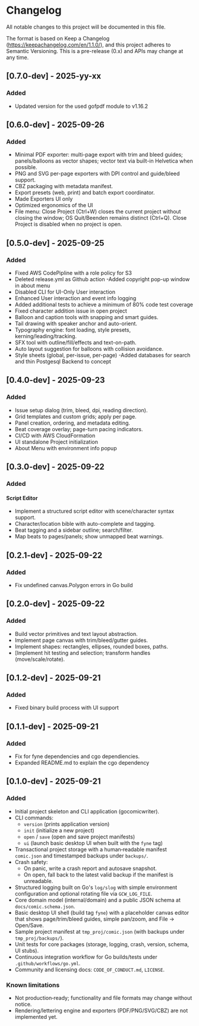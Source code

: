 # Changelog

All notable changes to this project will be documented in this file.

The format is based on Keep a Changelog (https://keepachangelog.com/en/1.1.0/),
and this project adheres to Semantic Versioning. This is a pre-release
(0.x) and APIs may change at any time.

## [0.7.0-dev] - 2025-yy-xx

### Added
- Updated version for the used gofpdf module to v1.16.2

## [0.6.0-dev] - 2025-09-26

### Added
- Minimal PDF exporter: multi-page export with trim and bleed guides; panels/balloons as vector shapes; vector text via built-in Helvetica when possible.
- PNG and SVG per-page exporters with DPI control and guide/bleed support.
- CBZ packaging with metadata manifest.
- Export presets (web, print) and batch export coordinator.
- Made Exporters UI only
- Optimized ergonomics of the UI
- File menu: Close Project (Ctrl+W) closes the current project without closing the window; OS Quit/Beenden remains distinct (Ctrl+Q). Close Project is disabled when no project is open.


## [0.5.0-dev] - 2025-09-25

### Added
- Fixed AWS CodePipline with a role policy for S3
- Deleted release.yml as Github action
-Added copyright pop-up window in about menu
- Disabled CLI for UI-Only User interaction
- Enhanced User interaction and event info logging
- Added additional tests to achieve a minimum of 80% code test coverage
- Fixed character addition issue in open project
- Balloon and caption tools with snapping and smart guides.
- Tail drawing with speaker anchor and auto-orient.
- Typography engine: font loading, style presets, kerning/leading/tracking.
- SFX tool with outline/fill/effects and text-on-path.
- Auto layout suggestion for balloons with collision avoidance.
- Style sheets (global, per-issue, per-page)
-Added databases for search and thin Postgesql Backend to concept

## [0.4.0-dev] - 2025-09-23

### Added
- Issue setup dialog (trim, bleed, dpi, reading direction).
- Grid templates and custom grids; apply per page.
- Panel creation, ordering, and metadata editing.
- Beat coverage overlay; page-turn pacing indicators.
- CI/CD with AWS CloudFormation
- UI standalone Project initialization
- About Menu with environment info popup

## [0.3.0-dev] - 2025-09-22

### Added
#### Script Editor
- Implement a structured script editor with scene/character syntax support.
- Character/location bible with auto-complete and tagging.
- Beat tagging and a sidebar outline; search/filter.
- Map beats to pages/panels; show unmapped beat warnings.

## [0.2.1-dev] - 2025-09-22

### Added
- Fix undefined canvas.Polygon errors in Go build

## [0.2.0-dev] - 2025-09-22

### Added
- Build vector primitives and text layout abstraction.
- Implement page canvas with trim/bleed/gutter guides.
- Implement shapes: rectangles, ellipses, rounded boxes, paths.
- [Implement hit testing and selection; transform handles (move/scale/rotate).

## [0.1.2-dev] - 2025-09-21

### Added
- Fixed binary build process with UI support

## [0.1.1-dev] - 2025-09-21

### Added
- Fix for fyne dependencies and cgo dependiencies.
- Expanded README.md to explain the cgo dependency

## [0.1.0-dev] - 2025-09-21

### Added
- Initial project skeleton and CLI application (gocomicwriter).
- CLI commands:
  - `version` (prints application version)
  - `init` (initialize a new project)
  - `open` / `save` (open and save project manifests)
  - `ui` (launch basic desktop UI when built with the `fyne` tag)
- Transactional project storage with a human‑readable manifest `comic.json` and
  timestamped backups under `backups/`.
- Crash safety:
  - On panic, write a crash report and autosave snapshot.
  - On open, fall back to the latest valid backup if the manifest is unreadable.
- Structured logging built on Go's `log/slog` with simple environment configuration
  and optional rotating file via `GCW_LOG_FILE`.
- Core domain model (internal/domain) and a public JSON schema at `docs/comic.schema.json`.
- Basic desktop UI shell (build tag `fyne`) with a placeholder canvas editor that shows
  page/trim/bleed guides, simple pan/zoom, and File → Open/Save.
- Sample project manifest at `tmp_proj/comic.json` (with backups under `tmp_proj/backups/`).
- Unit tests for core packages (storage, logging, crash, version, schema, UI stubs).
- Continuous integration workflow for Go builds/tests under `.github/workflows/go.yml`.
- Community and licensing docs: `CODE_OF_CONDUCT.md`, `LICENSE`.

### Known limitations
- Not production‑ready; functionality and file formats may change without notice.
- Rendering/lettering engine and exporters (PDF/PNG/SVG/CBZ) are not implemented yet.

